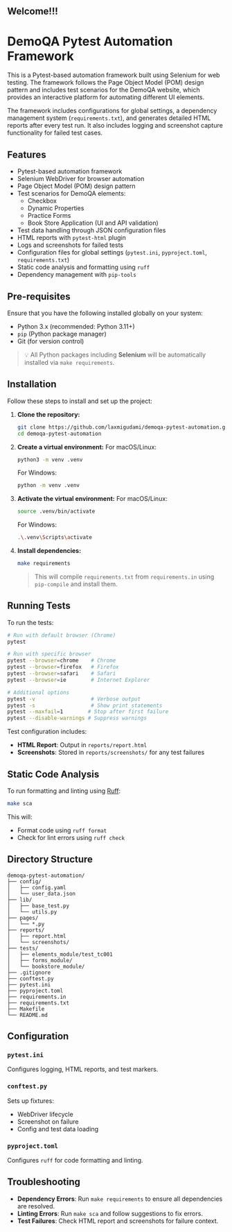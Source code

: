 ## Welcome!!!
# DemoQA Pytest Automation Framework

This is a Pytest-based automation framework built using Selenium for web testing. The framework follows the Page Object Model (POM) design pattern and includes test scenarios for the DemoQA website, which provides an interactive platform for automating different UI elements.

The framework includes configurations for global settings, a dependency management system (`requirements.txt`), and generates detailed HTML reports after every test run. It also includes logging and screenshot capture functionality for failed test cases.

## Features
- Pytest-based automation framework
- Selenium WebDriver for browser automation
- Page Object Model (POM) design pattern
- Test scenarios for DemoQA elements:
  - Checkbox
  - Dynamic Properties
  - Practice Forms
  - Book Store Application (UI and API validation)
- Test data handling through JSON configuration files
- HTML reports with `pytest-html` plugin
- Logs and screenshots for failed tests
- Configuration files for global settings (`pytest.ini`, `pyproject.toml`, `requirements.txt`)
- Static code analysis and formatting using `ruff`
- Dependency management with `pip-tools`

## Pre-requisites

Ensure that you have the following installed globally on your system:

- Python 3.x (recommended: Python 3.11+)
- `pip` (Python package manager)
- Git (for version control)

> 💡 All Python packages including **Selenium** will be automatically installed via `make requirements`.

  
## Installation

Follow these steps to install and set up the project:

1. **Clone the repository:**
   ```bash
   git clone https://github.com/laxmigudami/demoqa-pytest-automation.git
   cd demoqa-pytest-automation
   ```

2. **Create a virtual environment:**
   For macOS/Linux:
   ```bash
   python3 -m venv .venv
   ```
   For Windows:
   ```bash
   python -m venv .venv
   ```

3. **Activate the virtual environment:**
   For macOS/Linux:
   ```bash
   source .venv/bin/activate
   ```
   For Windows:
   ```bash
   .\.venv\Scripts\activate
   ```

4. **Install dependencies:**
   ```bash
   make requirements
   ```

   > This will compile `requirements.txt` from `requirements.in` using `pip-compile` and install them.

## Running Tests

To run the tests:

```bash
# Run with default browser (Chrome)
pytest

# Run with specific browser
pytest --browser=chrome    # Chrome
pytest --browser=firefox   # Firefox
pytest --browser=safari    # Safari
pytest --browser=ie        # Internet Explorer

# Additional options
pytest -v                  # Verbose output
pytest -s                  # Show print statements
pytest --maxfail=1        # Stop after first failure
pytest --disable-warnings # Suppress warnings
```

Test configuration includes:
- **HTML Report**: Output in `reports/report.html`
- **Screenshots**: Stored in `reports/screenshots/` for any test failures

## Static Code Analysis

To run formatting and linting using [Ruff](https://docs.astral.sh/ruff/):

```bash
make sca
```

This will:
- Format code using `ruff format`
- Check for lint errors using `ruff check`

## Directory Structure

```
demoqa-pytest-automation/
├── config/                  
│   ├── config.yaml
│   └── user_data.json
├── lib/
│   ├── base_test.py
│   └── utils.py
├── pages/
│   └── *.py
├── reports/
│   ├── report.html
│   └── screenshots/
├── tests/
│   ├── elements_module/test_tc001
│   ├── forms_module/
│   └── bookstore_module/
├── .gitignore
├── conftest.py
├── pytest.ini
├── pyproject.toml
├── requirements.in
├── requirements.txt
├── Makefile
└── README.md
```

## Configuration

### `pytest.ini`
Configures logging, HTML reports, and test markers.

### `conftest.py`
Sets up fixtures:
- WebDriver lifecycle
- Screenshot on failure
- Config and test data loading

### `pyproject.toml`
Configures `ruff` for code formatting and linting.

## Troubleshooting

- **Dependency Errors**: Run `make requirements` to ensure all dependencies are resolved.
- **Linting Errors**: Run `make sca` and follow suggestions to fix errors.
- **Test Failures**: Check HTML report and screenshots for failure context.

